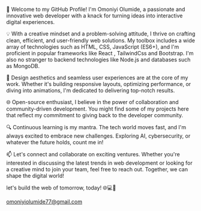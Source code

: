 👋 Welcome to my GitHub Profile! I'm Omoniyi Olumide, a passionate and innovative web developer with a knack for turning ideas into interactive digital experiences.

💡 With a creative mindset and a problem-solving attitude, I thrive on crafting clean, efficient, and user-friendly web solutions. My toolbox includes a wide array of technologies such as HTML, CSS, JavaScript (ES6+), and I'm proficient in popular frameworks like React , TailwindCss and Bootstrap. I'm also no stranger to backend technologies like Node.js and databases such as MongoDB.

🎨 Design aesthetics and seamless user experiences are at the core of my work. Whether it's building responsive layouts, optimizing performance, or diving into animations, I'm dedicated to delivering top-notch results.

🌐 Open-source enthusiast, I believe in the power of collaboration and community-driven development. You might find some of my projects here that reflect my commitment to giving back to the developer community.

🔍 Continuous learning is my mantra. The tech world moves fast, and I'm always excited to embrace new challenges. Exploring AI, cybersecurity, or whatever the future holds, count me in!

📫 Let's connect and collaborate on exciting ventures. Whether you're interested in discussing the latest trends in web development or looking for a creative mind to join your team, feel free to reach out. Together, we can shape the digital world!

let's build the web of tomorrow, today! 🌐💻🚀

omoniyiolumide77@gmail.com

<!---
Olumide777/Olumide777 is a ✨ special ✨ repository because its `README.md` (this file) appears on your GitHub profile.
You can click the Preview link to take a look at your changes.
--->
